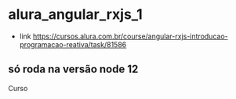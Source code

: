 # alura_angular_rxjs_1
* link https://cursos.alura.com.br/course/angular-rxjs-introducao-programacao-reativa/task/81586
## só roda na versão node 12
Curso
